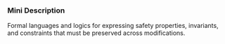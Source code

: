 ### Mini Description

Formal languages and logics for expressing safety properties, invariants, and constraints that must be preserved across modifications.

